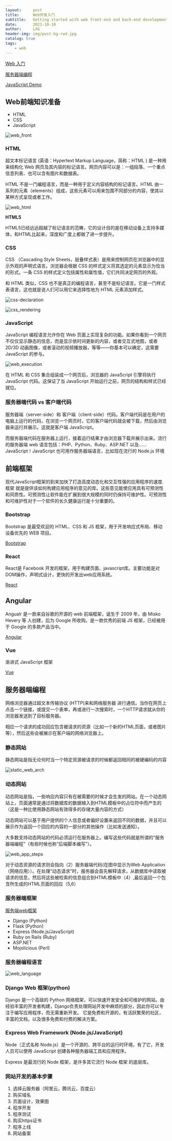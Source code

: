 ```yaml
---
layout:     post
title:      Web开发入门
subtitle:   Getting started with web front-end and back-end development
date:       2021-10-10
author:     LXG
header-img: img/post-bg-rwd.jpg
catalog: true
tags:
    - web
---
```


[Web 入门](https://developer.mozilla.org/zh-CN/docs/Learn/Getting_started_with_the_web)

[服务器端编程](https://developer.mozilla.org/zh-CN/docs/Learn/Server-side/First_steps/Introduction)

[JavaScript Demo](https://github.com/YUUXIAO/webProject)

## Web前端知识准备

* HTML
* CSS
* JavaScript

![web_front](/images/web/web_front.png)

### HTML

超文本标记语言 (英语：Hypertext Markup Language，简称：HTML ) 是一种用来结构化 Web 网页及其内容的标记语言。网页内容可以是：一组段落、一个重点信息列表、也可以含有图片和数据表。

HTML 不是一门编程语言，而是一种用于定义内容结构的标记语言。HTML 由一系列的元素（elements）组成，这些元素可以用来包围不同部分的内容，使其以某种方式呈现或者工作。

![web_html](/images/web/web_html.png)

**HTML5**

HTML5已经远远超越了标记语言的范畴，它的设计目的是在移动设备上支持多媒体，和HTML比起来，深度和广度上都做了进一步提升。

### CSS

CSS （Cascading Style Sheets，层叠样式表）是用来控制网页在浏览器中的显示外观的声明式语言。浏览器会根据 CSS 的样式定义将其选定的元素显示为恰当的形式。一条 CSS 的样式定义包括属性和属性值，它们共同决定网页的外观。

和 HTML 类似，CSS 也不是真正的编程语言，甚至不是标记语言。它是一门样式表语言，这也就是说人们可以用它来选择性地为 HTML 元素添加样式。

![css-declaration](/images/web/css-declaration.png)

![css_rendering](/images/css_rendering.svg)

### JavaScript

JavaScript 编程语言允许你在 Web 页面上实现复杂的功能。如果你看到一个网页不仅仅显示静态的信息，而是显示依时间更新的内容，或者交互式地图，或者 2D/3D 动画图像，或者滚动的视频播放器，等等——你基本可以确定，这需要 JavaScript 的参与。

![web_execution](/images/web/web_execution.png)

在 HTML 和 CSS 集合组装成一个网页后，浏览器的 JavaScript 引擎将执行 JavaScript 代码。这保证了当 JavaScript 开始运行之前，网页的结构和样式已经就位。

### 服务器端代码 vs 客户端代码

服务器端（server-side）和 客户端（client-side）代码。客户端代码是在用户的电脑上运行的代码，在浏览一个网页时，它的客户端代码就会被下载，然后由浏览器来运行并展示。这就是客户端 JavaScript。

而服务器端代码在服务器上运行，接着运行结果才由浏览器下载并展示出来。流行的服务器端 web 语言包括：PHP、Python、Ruby、ASP.NET 以及...... JavaScript！JavaScript 也可用作服务器端语言，比如现在流行的 Node.js 环境

## 前端框架

现代JavaScript框架的到来加快了打造高度动态化和交互性强的应用程序的速度.  框架 就是提供该如何构建应用程序的意见的库。这些意见能使应用具有可预测性和同质性。可预测性让软件能在扩展到很大规模的同时仍保持可维护性。可预测性和可维护性对于一个软件的长久健康运行是十分重要的。

### Bootstrap

Bootstrap 是最受欢迎的 HTML、CSS 和 JS 框架，用于开发响应式布局、移动设备优先的 WEB 项目。

[Bootstrap](https://v3.bootcss.com/)

### React

React是 Facebook 开发的框架，用于构建页面、javascript库。主要功能是对DOM操作，声明式设计，更快的开发出web应用系统。

[React](https://react.docschina.org/)

## Angular

Angualr 是一款来自谷歌的开源的 web 前端框架，诞生于 2009 年，由 Misko Hevery 等 人创建，后为 Google 所收购。是一款优秀的前端 JS 框架，已经被用于 Google 的多款产品当中。

[Angular](https://angular.cn/)

### Vue

渐进式 JavaScript 框架

[Vue](https://v3.cn.vuejs.org/)

## 服务器端编程

网络浏览器通过超文本传输协议 (HTTP)来和网络服务器 进行通信。当你在网页上点击一个链接，或提交一个表单，再或进行一次搜索时，一个HTTP请求就从你的浏览器发送到了目标服务器。

相应一个请求的成功回应包含被请求的资源（比如一个新的HTML页面，或者图片等），然后这些会被展示在客户端的网络浏览器上。

### 静态网站

静态网站是指无论何时当一个特定资源被请求的时候都返回相同的被硬编码的内容

![static_web_arch](/images/web/static_web_arch.png)

### 动态网站

动态网站是指，一些响应内容只有在被需要的时候才会生发的网站。在一个动态网站上，页面通常是通过将数据库的数据植入到HTML模板中的占位符中而产生的（这是一种比使用静态网站有效得多的存储大量内容的方式）

动态网站可以基于用户提供的个人信息或者偏好设置来返回不同的数据，并且可以展示作为返回一个回应的内容的一部分的其他操作（比如发送通知）。

大多数支持动态网站的代码必须运行在服务器上。编写这些代码就是所谓的“服务器端编程”（有些时候也称“后端脚本编写”）。

![web_app_steps](/images/web/web_app_steps.png)

对于动态资源的请求则会指向（2）服务器端代码(在图中显示为Web Application（网络应用））。在处理“动态请求”时，服务器会首先解释请求，从数据库中读取被请求的信息，然后将这些被检索的信息组合到HTML模板中（4）,最后返回一个包含所生成的HTML页面的回应（5,6）

### 服务器端框架

[服务端web框架](https://developer.mozilla.org/zh-CN/docs/learn/Server-side/First_steps/Web_frameworks)

* Django (Python)
* Flask (Python)
* Express (Node.js/JavaScript)
* Ruby on Rails (Ruby)
* ASP.NET
* Mojolicious (Perl)

### 服务器编程语言

![web_language](/images/web/web_language.webp)

### Django Web 框架(python)

Django 是一个高级的 Python 网络框架，可以快速开发安全和可维护的网站。由经验丰富的开发者构建，Django负责处理网站开发中麻烦的部分，因此你可以专注于编写应用程序，而无需重新开发。
它是免费和开源的，有活跃繁荣的社区，丰富的文档，以及很多免费和付费的解决方案。

### Express Web Framework (Node.js/JavaScript)

Node（正式名称 Node.js）是一个开源的、跨平台的运行时环境，有了它，开发人员可以使用 JavaScript 创建各种服务器端工具和应用程序。

Express 是最流行的 Node 框架，是许多其它流行 Node 框架 的底层库。

### 网站开发的基本步骤

1. 选择云服务器（阿里云，腾讯云，百度云）
2. 购买域名
3. 页面设计，效果图
4. 程序开发
5. 程序测试
6. 购买https证书
7. 程序上线
8. 网站备案




